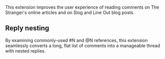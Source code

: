 This extension improves the user experience of reading comments on The Stranger's online articles and on Slog and Line Out blog posts.

## Reply nesting

By examining commonly-used #N and @N references, this extension seamlessly converts a long, flat list of comments into a manageable thread with nested replies.
